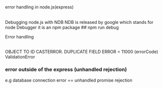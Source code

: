 error handling in node.js(express)

######

Debugging node.js with NDB
NDB is released by google which stands for node Debugger
it is an npm package ## npm run debug

Error handling

######

OBJECT TO ID CASTERROR.
DUPLICATE FIELD ERROR = 11000 (errorCode)
ValidationError

### error outside of the express (unhandled rejection)

e.g database connection error == unhandled promise rejection
